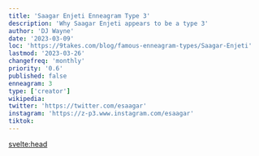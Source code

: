 ```yaml
---
title: 'Saagar Enjeti Enneagram Type 3'
description: 'Why Saagar Enjeti appears to be a type 3'
author: 'DJ Wayne'
date: '2023-03-09'
loc: 'https://9takes.com/blog/famous-enneagram-types/Saagar-Enjeti'
lastmod: '2023-03-26'
changefreq: 'monthly'
priority: '0.6'
published: false
enneagram: 3
type: ['creator']
wikipedia:
twitter: 'https://twitter.com/esaagar'
instagram: 'https://z-p3.www.instagram.com/esaagar'
tiktok:
---
```



<svelte:head>
  <!-- <meta property="og:image" content="https://9takes.com/types/3s/Saagar-Enjeti.webp" /> -->
  <link rel="canonical" href="https://9takes.com/blog/famous-enneagram-types/Saagar-Enjeti">
</svelte:head>
<!-- <script>
	import  PopCard  from "../../../lib/components/atoms/PopCard.svelte";
</script>
<div
	style="display: flex;
    justify-content: center;
    margin: 1rem 0;
	"
>
	<PopCard
		image={`/types/7s/${'Saagar-Enjeti'}.webp`}
		showIcon={false}
		text="Logan Paul"
		subtext=""
	/>
</div> -->

<p class="firstLetter"></p>
